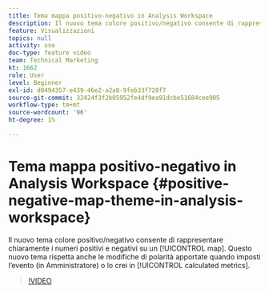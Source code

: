 ```yaml
---
title: Tema mappa positivo-negativo in Analysis Workspace
description: Il nuovo tema colore positivo/negativo consente di rappresentare chiaramente su una mappa i numeri positivi e negativi. Questo nuovo tema rispetta anche le modifiche di polarità apportate quando imposti l’evento (in Amministratore) o lo crei nelle metriche calcolate.
feature: Visualizzazioni
topics: null
activity: use
doc-type: feature video
team: Technical Marketing
kt: 1662
role: User
level: Beginner
exl-id: d0494357-e439-46e2-a2a8-9feb33f728f7
source-git-commit: 32424f3f2b05952fe4df9ea91dcbe51684cee905
workflow-type: tm+mt
source-wordcount: '96'
ht-degree: 1%

---
```


# Tema mappa positivo-negativo in Analysis Workspace {#positive-negative-map-theme-in-analysis-workspace}

Il nuovo tema colore positivo/negativo consente di rappresentare chiaramente i numeri positivi e negativi su un [!UICONTROL map]. Questo nuovo tema rispetta anche le modifiche di polarità apportate quando imposti l’evento (in Amministratore) o lo crei in [!UICONTROL calculated metrics].

>[!VIDEO](https://video.tv.adobe.com/v/23127/?quality=12)

